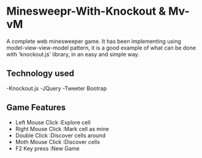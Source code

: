 Minesweepr-With-Knockout & Mv-vM
================================

A complete web minesweeper game. It has been implementing using model-view-view-model pattern, it is a good example of what can be done with 'knockout.js' library, in an easy and simple way.

Technology used
---------------
-Knockout.js
-JQuery
-Tweeter Bootrap

Game Features
-------------
<ul>
	<li>Left Mouse Click    :Explore cell</li>
	<li>Right Mouse Click   :Mark cell as mine</li>
	<li>Double Click        :Discover cells around</li>
	<li>Moth Mouse Click    :Discover cells</li>
	<li>F2 Key press        :New Game</li>
</ul>